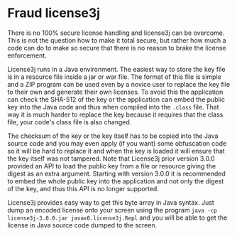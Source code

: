# Fraud license3j

There is no 100% secure license handling and license3j can be overcome. This is
not the question how to make it total secure, but rather how much a code can do
to make so secure that there is no reason to brake the license enforcement.

License3j runs in a Java environment. The easiest way to store the key
file is in a resource file inside a jar or war file. The format of this file is
simple and a ZIP program can be used even by a novice user to replace the key
file to their own and generate their own licenses. To avoid this
the application can check the SHA-512 of the key or the application can embed the public key into the
Java code and thus when compiled into the `.class` file. That way it is much harder to replace the key
because it requires that the class file, your code's class file is also changed.

The checksum of the key or the key itself has to be copied into the Java source code
and you may even apply (if you want) some obfuscation code so it will be
hard to replace it and when the key is loaded it will ensure that the
key itself was not tampered. Note that License3j prior version 3.0.0 provided an API to load the public key
from a file or resource giving the digest as an extra argument. Starting with version 3.0.0 it is recommended
to embed the whole public key into the application and not only the digest of the key, and thus this API
is no longer supported.

License3j provides easy way to get this byte array in Java syntax. Just dump an encoded license onto your screen using
the program `java -cp license3j-3.0.0.jar javax0.license3j.Repl` and you will be able to get the license in Java source
code dumped to the screen.
